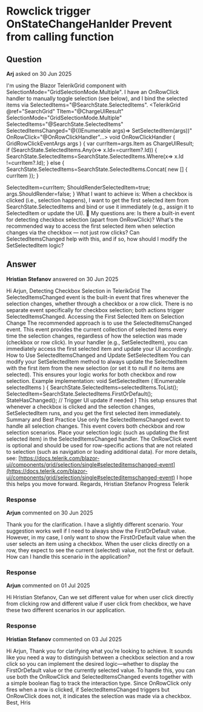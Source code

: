 # Rowclick trigger OnStateChangeHanlder Prevent from calling function

## Question

**Arj** asked on 30 Jun 2025

I'm using the Blazor TelerikGrid component with SelectionMode="GridSelectionMode.Multiple". I have an OnRowClick handler to manually toggle selection (see below), and I bind the selected items via SelectedItems="@SearchState.SelectedItems". <TelerikGrid @ref="SearchGrid" TItem="@ChargeUIResult" SelectionMode="GridSelectionMode.Multiple" SelectedItems="@SearchState.SelectedItems" SelectedItemsChanged="@((IEnumerable<ChargeUIResult> args)=> SetSelectedItem(args))" OnRowClick="@OnRowClickHandler"...>
</TelerikGrid> void OnRowClickHandler ( GridRowClickEventArgs args ) { var currItem=args.Item as ChargeUIResult; if (SearchState.SelectedItems.Any(x=> x.Id==currItem?.Id))
{
SearchState.SelectedItems=SearchState.SelectedItems.Where(x=> x.Id !=currItem?.Id);
} else {
SearchState.SelectedItems=SearchState.SelectedItems.Concat( new [] { currItem });
}

SelectedItem=currItem;
ShouldRenderSelectedItem=true;
args.ShouldRender=false;
} What I want to achieve is: When a checkbox is clicked (i.e., selection happens), I want to get the first selected item from SearchState.SelectedItems and bind or use it immediately (e.g., assign it to SelectedItem or update the UI). 💬 My questions are: Is there a built-in event for detecting checkbox selection (apart from OnRowClick)? What's the recommended way to access the first selected item when selection changes via the checkbox — not just row clicks? Can SelectedItemsChanged help with this, and if so, how should I modify the SetSelectedItem logic?

## Answer

**Hristian Stefanov** answered on 30 Jun 2025

Hi Arjun, Detecting Checkbox Selection in TelerikGrid The SelectedItemsChanged event is the built-in event that fires whenever the selection changes, whether through a checkbox or a row click. There is no separate event specifically for checkbox selection; both actions trigger SelectedItemsChanged. Accessing the First Selected Item on Selection Change The recommended approach is to use the SelectedItemsChanged event. This event provides the current collection of selected items every time the selection changes, regardless of how the selection was made (checkbox or row click). In your handler (e.g., SetSelectedItem), you can immediately access the first selected item and update your UI accordingly. How to Use SelectedItemsChanged and Update SetSelectedItem You can modify your SetSelectedItem method to always update the SelectedItem with the first item from the new selection (or set it to null if no items are selected). This ensures your logic works for both checkbox and row selection. Example implementation: void SetSelectedItem ( IEnumerable<ChargeUIResult> selectedItems ) {
SearchState.SelectedItems=selectedItems.ToList();
SelectedItem=SearchState.SelectedItems.FirstOrDefault();
StateHasChanged(); // Trigger UI update if needed } This setup ensures that whenever a checkbox is clicked and the selection changes, SetSelectedItem runs, and you get the first selected item immediately. Summary and Best Practice Use only the SelectedItemsChanged event to handle all selection changes. This event covers both checkbox and row selection scenarios. Place your selection logic (such as updating the first selected item) in the SelectedItemsChanged handler. The OnRowClick event is optional and should be used for row-specific actions that are not related to selection (such as navigation or loading additional data). For more details, see: [https://docs.telerik.com/blazor-ui/components/grid/selection/single#selecteditemschanged-event](https://docs.telerik.com/blazor-ui/components/grid/selection/single#selecteditemschanged-event) I hope this helps you move forward. Regards, Hristian Stefanov Progress Telerik

### Response

**Arjun** commented on 30 Jun 2025

Thank you for the clarification. I have a slightly different scenario. Your suggestion works well if I need to always show the FirstOrDefault value. However, in my case, I only want to show the FirstOrDefault value when the user selects an item using a checkbox. When the user clicks directly on a row, they expect to see the current (selected) value, not the first or default. How can I handle this scenario in the application?

### Response

**Arjun** commented on 01 Jul 2025

Hi Hristian Stefanov, Can we set different value for when user click directly from clicking row and different value if user click from checkbox, we have these two different scenarios in our application.

### Response

**Hristian Stefanov** commented on 03 Jul 2025

Hi Arjun, Thank you for clarifying what you’re looking to achieve. It sounds like you need a way to distinguish between a checkbox selection and a row click so you can implement the desired logic—whether to display the FirstOrDefault value or the currently selected value. To handle this, you can use both the OnRowClick and SelectedItemsChanged events together with a simple boolean flag to track the interaction type. Since OnRowClick only fires when a row is clicked, if SelectedItemsChanged triggers but OnRowClick does not, it indicates the selection was made via a checkbox. Best, Hris

